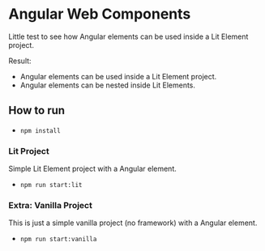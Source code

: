# Angular Web Components

Little test to see how Angular elements can be used inside a Lit Element project.

Result:
- Angular elements can be used inside a Lit Element project.
- Angular elements can be nested inside Lit Elements.

## How to run

- `npm install`

### Lit Project

Simple Lit Element project with a Angular element.

- `npm run start:lit`

### Extra: Vanilla Project

This is just a simple vanilla project (no framework) with a Angular element.

- `npm run start:vanilla`

